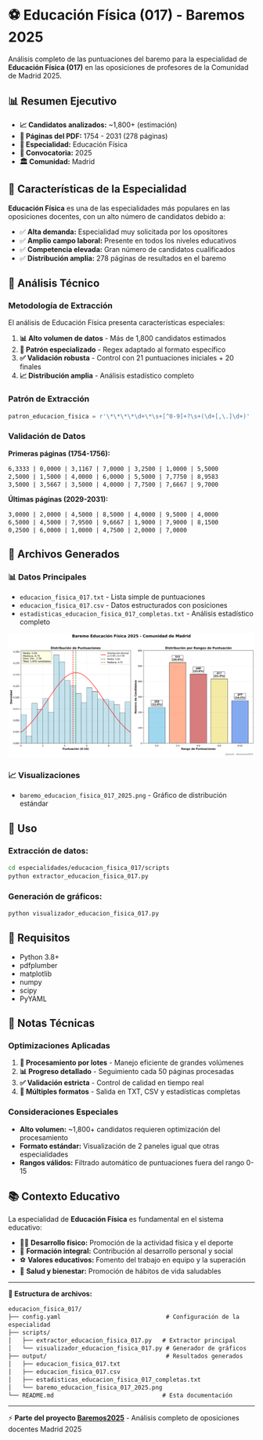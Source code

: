 # ⚽ Educación Física (017) - Baremos 2025

Análisis completo de las puntuaciones del baremo para la especialidad de **Educación Física (017)** en las oposiciones de profesores de la Comunidad de Madrid 2025.

## 📊 Resumen Ejecutivo

- **📈 Candidatos analizados:** ~1,800+ (estimación)
- **📄 Páginas del PDF:** 1754 - 2031 (278 páginas)
- **🎯 Especialidad:** Educación Física
- **📅 Convocatoria:** 2025
- **🏛️ Comunidad:** Madrid

## 🎯 Características de la Especialidad

**Educación Física** es una de las especialidades más populares en las oposiciones docentes, con un alto número de candidatos debido a:

- ✅ **Alta demanda:** Especialidad muy solicitada por los opositores
- ✅ **Amplio campo laboral:** Presente en todos los niveles educativos
- ✅ **Competencia elevada:** Gran número de candidatos cualificados
- ✅ **Distribución amplia:** 278 páginas de resultados en el baremo

## 🔧 Análisis Técnico

### Metodología de Extracción

El análisis de Educación Física presenta características especiales:

1. **📊 Alto volumen de datos** - Más de 1,800 candidatos estimados
2. **🎯 Patrón especializado** - Regex adaptado al formato específico
3. **✅ Validación robusta** - Control con 21 puntuaciones iniciales + 20 finales
4. **📈 Distribución amplia** - Análisis estadístico completo

### Patrón de Extracción

```python
patron_educacion_fisica = r'\*\*\*\*\d+\*\s+[^0-9]+?\s+(\d+[,\.]\d+)'
```

### Validación de Datos

**Primeras páginas (1754-1756):**
```
6,3333 | 0,0000 | 3,1167 | 7,0000 | 3,2500 | 1,0000 | 5,5000
2,5000 | 1,5000 | 4,0000 | 6,0000 | 5,5000 | 7,7750 | 8,9583
3,5000 | 3,5667 | 3,5000 | 4,0000 | 7,7500 | 7,6667 | 9,7000
```

**Últimas páginas (2029-2031):**
```
3,0000 | 2,0000 | 4,5000 | 8,5000 | 4,0000 | 9,5000 | 4,0000
6,5000 | 4,5000 | 7,9500 | 9,6667 | 1,9000 | 7,9000 | 8,1500
0,2500 | 6,0000 | 1,0000 | 4,7500 | 2,0000 | 7,0000
```

## 🎯 Archivos Generados

### 📊 Datos Principales
- `educacion_fisica_017.txt` - Lista simple de puntuaciones
- `educacion_fisica_017.csv` - Datos estructurados con posiciones
- `estadisticas_educacion_fisica_017_completas.txt` - Análisis estadístico completo

![Gráfico Educación Física](../../img/baremo_educacion_fisica_017_2025.png)

### 📈 Visualizaciones
- `baremo_educacion_fisica_017_2025.png` - Gráfico de distribución estándar

## 🚀 Uso

### Extracción de datos:
```bash
cd especialidades/educacion_fisica_017/scripts
python extractor_educacion_fisica_017.py
```

### Generación de gráficos:
```bash
python visualizador_educacion_fisica_017.py
```

## 🔧 Requisitos

- Python 3.8+
- pdfplumber
- matplotlib
- numpy
- scipy
- PyYAML

## 📝 Notas Técnicas

### Optimizaciones Aplicadas

1. **🔄 Procesamiento por lotes** - Manejo eficiente de grandes volúmenes
2. **📊 Progreso detallado** - Seguimiento cada 50 páginas procesadas
3. **✅ Validación estricta** - Control de calidad en tiempo real
4. **💾 Múltiples formatos** - Salida en TXT, CSV y estadísticas completas

### Consideraciones Especiales

- **Alto volumen:** ~1,800+ candidatos requieren optimización del procesamiento
- **Formato estándar:** Visualización de 2 paneles igual que otras especialidades
- **Rangos válidos:** Filtrado automático de puntuaciones fuera del rango 0-15

## 📚 Contexto Educativo

La especialidad de **Educación Física** es fundamental en el sistema educativo:

- 🏃‍♂️ **Desarrollo físico:** Promoción de la actividad física y el deporte
- 🧠 **Formación integral:** Contribución al desarrollo personal y social
- ⚽ **Valores educativos:** Fomento del trabajo en equipo y la superación
- 🏥 **Salud y bienestar:** Promoción de hábitos de vida saludables

---

**📁 Estructura de archivos:**
```
educacion_fisica_017/
├── config.yaml                              # Configuración de la especialidad
├── scripts/
│   ├── extractor_educacion_fisica_017.py   # Extractor principal
│   └── visualizador_educacion_fisica_017.py # Generador de gráficos
├── output/                                  # Resultados generados
│   ├── educacion_fisica_017.txt
│   ├── educacion_fisica_017.csv
│   ├── estadisticas_educacion_fisica_017_completas.txt
│   └── baremo_educacion_fisica_017_2025.png
└── README.md                               # Esta documentación
```

---

⚡ **Parte del proyecto [Baremos2025](../../README.md)** - Análisis completo de oposiciones docentes Madrid 2025

